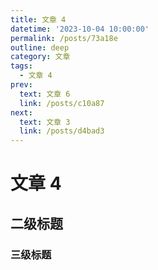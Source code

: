 ```yaml
---
title: 文章 4
datetime: '2023-10-04 10:00:00'
permalink: /posts/73a18e
outline: deep
category: 文章
tags:
  - 文章 4
prev:
  text: 文章 6
  link: /posts/c10a87
next:
  text: 文章 3
  link: /posts/d4bad3
---
```


# 文章 4

## 二级标题

### 三级标题
